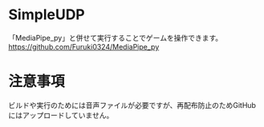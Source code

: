 # SimpleUDP
「MediaPipe_py」と併せて実行することでゲームを操作できます。
https://github.com/Furuki0324/MediaPipe_py

# 注意事項
ビルドや実行のためには音声ファイルが必要ですが、再配布防止のためGitHubにはアップロードしていません。
